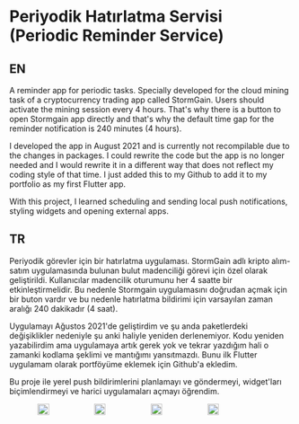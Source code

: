 # Periyodik Hatırlatma Servisi (Periodic Reminder Service)

## EN

A reminder app for periodic tasks. Specially developed for the cloud mining task of a cryptocurrency trading app called StormGain. Users should activate the mining session every 4 hours. That's why there is a button to open Stormgain app directly and that's why the default time gap for the reminder notification is 240 minutes (4 hours).

I developed the app in August 2021 and is currently not recompilable due to the changes in packages. I could rewrite the code but the app is no longer needed and I would rewrite it in a different way that does not reflect my coding style of that time. I just added this to my Github to add it to my portfolio as my first Flutter app.

With this project, I learned scheduling and sending local push notifications, styling widgets and opening external apps.

## TR

Periyodik görevler için bir hatırlatma uygulaması. StormGain adlı kripto alım-satım uygulamasında bulunan bulut madenciliği görevi için özel olarak geliştirildi. Kullanıcılar madencilik oturumunu her 4 saatte bir etkinleştirmelidir. Bu nedenle Stormgain uygulamasını doğrudan açmak için bir buton vardır ve bu nedenle hatırlatma bildirimi için varsayılan zaman aralığı 240 dakikadır (4 saat).

Uygulamayı Ağustos 2021'de geliştirdim ve şu anda paketlerdeki değişiklikler nedeniyle şu anki haliyle yeniden derlenemiyor. Kodu yeniden yazabilirdim ama uygulamaya artık gerek yok ve tekrar yazdığım hali o zamanki kodlama şeklimi ve mantığımı yansıtmazdı. Bunu ilk Flutter uygulamam olarak portföyüme eklemek için Github'a ekledim.

Bu proje ile yerel push bildirimlerini planlamayı ve göndermeyi, widget'ları biçimlendirmeyi ve harici uygulamaları açmayı öğrendim.

<div style="display:flex; flex-direction: row; justify-content: center; align-items: center">
  <img src="https://user-images.githubusercontent.com/118119029/219798815-03e20802-989c-4f6c-a9e8-18a17bb47e9f.jpg" alt="" style="width: 20%;">
  <img src="https://user-images.githubusercontent.com/118119029/219798805-79d8c450-4332-4da8-9113-587f0ab97b01.jpg" alt="" style="width: 20%;">
  <img src="https://user-images.githubusercontent.com/118119029/219798807-80edb053-a9dc-4102-acf3-2750f38c100e.jpg" alt="" style="width: 20%;">
  <img src="https://user-images.githubusercontent.com/118119029/219802187-a52b6744-de32-47bd-a03e-5328362e56b3.png" alt="" style="width: 20%;">
</div>
